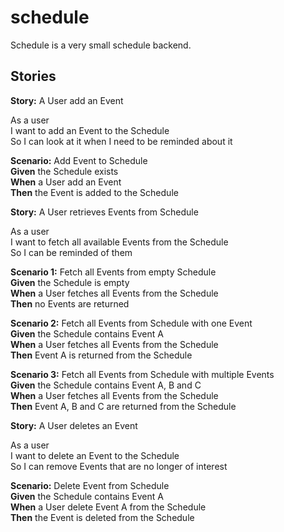 # schedule

Schedule is a very small schedule backend.

## Stories

**Story:** A User add an Event

As a user<br/>
I want to add an Event to the Schedule<br/>
So I can look at it when I need to be reminded about it<br/>

**Scenario:** Add Event to Schedule<br/>
**Given** the Schedule exists<br/>
**When** a User add an Event<br/>
**Then** the Event is added to the Schedule<br/>


**Story:** A User retrieves Events from Schedule<br/>

As a user<br/>
I want to fetch all available Events from the Schedule<br/>
So I can be reminded of them<br/>

**Scenario 1:** Fetch all Events from empty Schedule<br/>
**Given** the Schedule is empty<br/>
**When** a User fetches all Events from the Schedule<br/>
**Then** no Events are returned<br/>

**Scenario 2:** Fetch all Events from Schedule with one Event<br/>
**Given** the Schedule contains Event A<br/>
**When** a User fetches all Events from the Schedule<br/>
**Then** Event A is returned from the Schedule<br/>

**Scenario 3:** Fetch all Events from Schedule with multiple Events<br/>
**Given** the Schedule contains Event A, B and C<br/>
**When** a User fetches all Events from the Schedule<br/>
**Then** Event A, B and C are returned from the Schedule<br/>


**Story:** A User deletes an Event<br/>

As a user<br/>
I want to delete an Event to the Schedule<br/>
So I can remove Events that are no longer of interest<br/>

**Scenario:** Delete Event from Schedule<br/>
**Given** the Schedule contains Event A<br/>
**When** a User delete Event A from the Schedule<br/>
**Then** the Event is deleted from the Schedule<br/>
